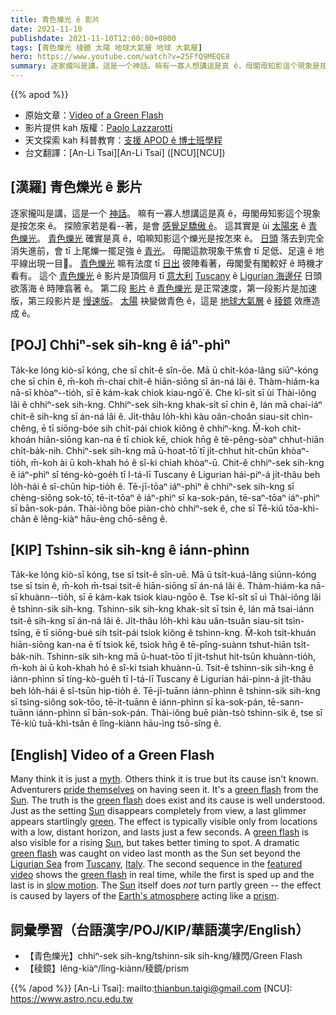 ```yaml
---
title: 青色爍光 ê 影片
date: 2021-11-10
publishdate: 2021-11-10T12:00:00+0800
tags: [青色爍光 稜鏡 太陽 地球大氣層 地球 大氣層]
hero: https://www.youtube.com/watch?v=25FfQ9MEQE8
summary: 逐家攏叫是講，這是一个神話。嘛有一寡人想講這是真 ê，毋閣毋知影這个現象是按怎來 ê。探險家若是看著是會足驕傲 ê。這其實是 ùi 太陽來 ê 青色爍光。
---
```


{{% apod %}}

- 原始文章：[Video of a Green Flash](https://apod.nasa.gov/apod/ap211110.html)
- 影片提供 kah 版權：[Paolo Lazzarotti](mailto:info@paololazzarotti.photo)
- 天文探索 kah 科普教育：[支援 APOD ê 博士班學程](https://asterisk.apod.com/viewtopic.php?f=28&t=41989)
- 台文翻譯：[An-Li Tsai][An-Li Tsai] ([NCU][NCU])

## [漢羅] 青色爍光 ê 影片
逐家攏叫是講，這是一个 [神話][myth]。
嘛有一寡人想講這是真 ê，毋閣毋知影這个現象是按怎來 ê。
探險家若是看--著，是會 [感覺足驕傲 ê][pride themselves]。
這其實是 ùi [太陽來][Sun 1] ê [青色爍光][green flash 1]。
[青色爍光][green flash 2] 確實是真 ê，咱嘛知影這个爍光是按怎來 ê。
[日頭][Sun 2] 落去到完全消失進前，會 tī 上尾爍一擺足強 ê [青光][green]。
毋閣這款現象干焦會 tī 足低、足遠 ê 地平線出現一目𥍉。
[青色爍光][green flash 3] 嘛有法度 tī [日出][Sun 3] 彼陣看著，毋閣愛有閣較好 ê 時機才看有。
這个 [青色爍光][green flash 4] ê 影片是頂個月 tī [意大利][Italy] [Tuscany][Tuscany] ê [Ligurian 海邊仔][Ligurian Sea] 日頭欲落海 ê 時陣翕著 ê。
第二段 [影片][featured video] ê [青色爍光][green flash 5] 是正常速度，第一段影片是加速版，第三段影片是 [慢速版][slow motion]。
[太陽][Sun 4] 袂變做青色 ê，這是 [地球大氣層][Earth's atmosphere] ê [稜鏡][prism] 效應造成 ê。

## [POJ] Chhiⁿ-sek sih-kng ê iáⁿ-phìⁿ
Ta̍k-ke lóng kiò-sī kóng, che sī chi̍t-ê sîn-ōe.
Mā ū chi̍t-kóa-lâng siūⁿ-kóng che sī chin ê, m̄-koh m̄-chai chit-ê hiān-siōng sī án-ná lâi ê.
Thàm-hiám-ka nā-sī khòaⁿ--tio̍h, sī ē kám-kak chiok kiau-ngō͘ ê.
Che kî-si̍t sī ùi Thài-iông lâi ê chhiⁿ-sek sih-kng.
Chhiⁿ-sek sih-kng khak-si̍t sī chin ê, lán mā chai-iáⁿ chit-ê sih-kng sī án-ná lâi ê.
Ji̍t-thâu lo̍h-khì kàu oân-choân siau-sit chìn-chêng, ē tī siōng-bóe sih chi̍t-pái chiok kiông ê chhiⁿ-kng.
M̄-koh chit-khoán hiān-siōng kan-na ē tī chiok kē, chiok hn̄g ê tē-pêng-sòaⁿ chhut-hiān chi̍t-ba̍k-nih.
Chhiⁿ-sek sih-kng mā ū-hoat-tō͘ tī ji̍t-chhut hit-chūn khòaⁿ-tio̍h, m̄-koh ài ū koh-khah hó ê sî-ki chiah khòaⁿ-ū.
Chit-ê chhiⁿ-sek sih-kng ê iáⁿ-phìⁿ sī téng-kò-goe̍h tī I-tá-lī Tuscany ê Ligurian hái-piⁿ-á ji̍t-thâu beh lo̍h-hái ê sî-chūn hip-tio̍h ê.
Tē-jī-tōaⁿ iáⁿ-phìⁿ ê chhiⁿ-sek sih-kng sī chèng-siông sok-tō͘, tē-it-tōaⁿ ê iáⁿ-phìⁿ sī ka-sok-pán, tē-saⁿ-tōaⁿ iáⁿ-phìⁿ sī bān-sok-pán.
Thài-iông bōe piàn-chò chhiⁿ-sek ê, che sī Tē-kiû tōa-khì-chân ê lêng-kiàⁿ hāu-èng chō-sêng ê.

## [KIP] Tshinn-sik sih-kng ê iánn-phìnn
Ta̍k-ke lóng kiò-sī kóng, tse sī tsi̍t-ê sîn-uē.
Mā ū tsi̍t-kuá-lâng siūnn-kóng tse sī tsin ê, m̄-koh m̄-tsai tsit-ê hiān-siōng sī án-ná lâi ê.
Thàm-hiám-ka nā-sī khuànn--tio̍h, sī ē kám-kak tsiok kiau-ngōo ê.
Tse kî-si̍t sī uì Thài-iông lâi ê tshinn-sik sih-kng.
Tshinn-sik sih-kng khak-si̍t sī tsin ê, lán mā tsai-iánn tsit-ê sih-kng sī án-ná lâi ê.
Ji̍t-thâu lo̍h-khì kàu uân-tsuân siau-sit tsìn-tsîng, ē tī siōng-bué sih tsi̍t-pái tsiok kiông ê tshinn-kng.
M̄-koh tsit-khuán hiān-siōng kan-na ē tī tsiok kē, tsiok hn̄g ê tē-pîng-suànn tshut-hiān tsi̍t-ba̍k-nih.
Tshinn-sik sih-kng mā ū-huat-tōo tī ji̍t-tshut hit-tsūn khuànn-tio̍h, m̄-koh ài ū koh-khah hó ê sî-ki tsiah khuànn-ū.
Tsit-ê tshinn-sik sih-kng ê iánn-phìnn sī tíng-kò-gue̍h tī I-tá-lī Tuscany ê Ligurian hái-pinn-á ji̍t-thâu beh lo̍h-hái ê sî-tsūn hip-tio̍h ê.
Tē-jī-tuānn iánn-phìnn ê tshinn-sik sih-kng sī tsìng-siông sok-tōo, tē-it-tuānn ê iánn-phìnn sī ka-sok-pán, tē-sann-tuānn iánn-phìnn sī bān-sok-pán.
Thài-iông buē piàn-tsò tshinn-sik ê, tse sī Tē-kiû tuā-khì-tsân ê lîng-kiànn hāu-ìng tsō-sîng ê.

## [English] Video of a Green Flash
Many think it is just a [myth][myth].
Others think it is true but its cause isn't known.
Adventurers [pride themselves][pride themselves] on having seen it.
It's a [green flash][green flash 1] from the [Sun][Sun 1].
The truth is the [green flash][green flash 2] does exist and its cause is well understood.
Just as the setting [Sun][Sun 2] disappears completely from view, a last glimmer appears startlingly [green][green].
The effect is typically visible only from locations with a low, distant horizon, and lasts just a few seconds.
A [green flash][green flash 3] is also visible for a rising [Sun][Sun 3], but takes better timing to spot.
A dramatic [green flash][green flash 4] was caught on video last month as the Sun set beyond the [Ligurian Sea][Ligurian Sea] from [Tuscany][Tuscany], [Italy][Italy].
The second sequence in the [featured video][featured video] shows the [green flash][green flash 5] in real time, while the first is sped up and the last is in [slow motion][slow motion].
The [Sun][Sun 4] itself does *not* turn partly green -- the effect is caused by layers of the [Earth's atmosphere][Earth's atmosphere] acting like a [prism][prism].

## 詞彙學習（台語漢字/POJ/KIP/華語漢字/English）
- 【青色爍光】chhiⁿ-sek sih-kng/tshinn-sik sih-kng/綠閃/Green Flash
- 【稜鏡】lêng-kiàⁿ/lîng-kiànn/稜鏡/prism


{{% /apod %}}
[An-Li Tsai]: mailto:thianbun.taigi@gmail.com
[NCU]: https://www.astro.ncu.edu.tw

[myth]:https://www.mythweb.com
[pride themselves]:https://i.pinimg.com/originals/bf/f5/d0/bff5d074d399bdfec6071e9168398406.jpg
[green flash 1]:http://www.exo.net/~pauld/physics/atmospheric_optics/green_flash.html
[Sun 1]:https://solarsystem.nasa.gov/solar-system/sun/overview/
[green flash 2]:https://aty.sdsu.edu/
[Sun 2]:https://apod.nasa.gov/apod/fap/sun.html
[green]:https://en.wikipedia.org/wiki/Green
[green flash 3]:http://hyperphysics.phy-astr.gsu.edu/hbase/atmos/redsun.html
[Sun 3]:http://asterisk.apod.com/viewtopic.php?f=24&t=18012
[green flash 4]:https://apod.nasa.gov/apod/ap040321.html
[Ligurian Sea]:https://en.wikipedia.org/wiki/Ligurian_Sea
[Tuscany]:https://youtu.be/zworaQSsB-0
[Italy]:https://en.wikipedia.org/wiki/Italy
[featured video]:https://youtu.be/25FfQ9MEQE8
[green flash 5]:https://www.atoptics.co.uk/atoptics/gf1.htm
[slow motion]:https://apod.nasa.gov/apod/ap120723.html
[Sun 4]:https://apod.nasa.gov/apod/ap070129.html
[Earth's atmosphere]:https://spaceplace.nasa.gov/atmosphere/en/
[prism]:https://en.wikipedia.org/wiki/Dispersive_prism
